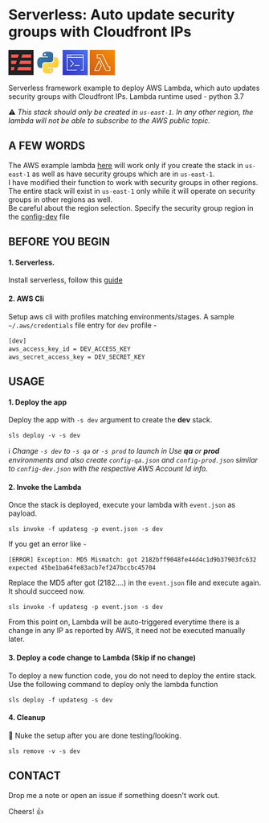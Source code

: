 # Serverless: Auto update security groups with Cloudfront IPs

![servrless](https://github.com/abiydv/ref-docs/blob/master/images/logos/serverless_small.png)
![py](https://github.com/abiydv/ref-docs/blob/master/images/logos/python_small.png)
![cli](https://github.com/abiydv/ref-docs/blob/master/images/logos/aws-cli_small.png)
![aws-lambda](https://github.com/abiydv/ref-docs/blob/master/images/logos/aws-lambda_small.png)

Serverless framework example to deploy AWS Lambda, which auto updates security groups with Cloudfront IPs. Lambda runtime used - python 3.7

:warning: *This stack should only be created in `us-east-1`. In any other region, the lambda will not be able to subscribe to the AWS public topic.*

## A FEW WORDS
The AWS example lambda [here](https://github.com/aws-samples/aws-cloudfront-samples/tree/master/update_security_groups_lambda) will work only if you create the stack in `us-east-1` as well as have security groups which are in `us-east-1`.  
I have modified their function to work with security groups in other regions.  
The entire stack will exist in `us-east-1` only while it will operate on security groups in other regions as well.  
Be careful about the region selection. Specify the security group region in the [config-dev](./config-dev.json) file

## BEFORE YOU BEGIN
  #### 1. Serverless. 
  Install serverless, follow this [guide](https://serverless.com/framework/docs/providers/aws/guide/installation/)
  
  #### 2. AWS Cli
  Setup aws cli with profiles matching environments/stages. A sample `~/.aws/credentials` file entry for `dev` profile - 
  ```
  [dev]
  aws_access_key_id = DEV_ACCESS_KEY
  aws_secret_access_key = DEV_SECRET_KEY
  ```

## USAGE
  #### 1. Deploy the app 
  Deploy the app with `-s dev` argument to create the **dev** stack.   
  ```
  sls deploy -v -s dev 
  ```  
  :information_source: *Change `-s dev` to `-s qa` or `-s prod` to launch in Use **qa** or **prod** environments and also create `config-qa.json` and `config-prod.json` similar to `config-dev.json` with the respective AWS Account Id info.*  
  
  #### 2. Invoke the Lambda
  Once the stack is deployed, execute your lambda with `event.json` as payload.
  ```
  sls invoke -f updatesg -p event.json -s dev
  ```
  If you get an error like - 
  ```
  [ERROR] Exception: MD5 Mismatch: got 2182bff9048fe44d4c1d9b37903fc632 
  expected 45be1ba64fe83acb7ef247bccbc45704
  ```
  Replace the MD5 after got (2182....) in the `event.json` file and execute again. It should succeed now.
  ```
  sls invoke -f updatesg -p event.json -s dev
  ```
   From this point on, Lambda will be auto-triggered everytime there is a change in any IP as reported by AWS, it need not be executed manually later.

  #### 3. Deploy a code change to Lambda (Skip if no change)
  To deploy a new function code, you do not need to deploy the entire stack. Use the following command to deploy only the lambda function
  ```
  sls deploy -f updatesg -s dev
  ```

  #### 4. Cleanup
  :rocket: Nuke the setup after you are done testing/looking.
  ```
  sls remove -v -s dev
  ```

## CONTACT
Drop me a note or open an issue if something doesn't work out.

Cheers! :thumbsup:
